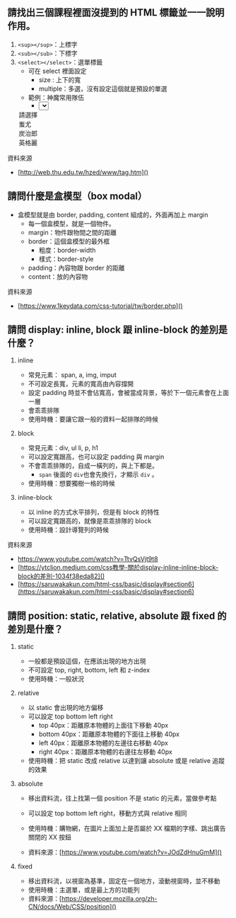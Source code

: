 ## 請找出三個課程裡面沒提到的 HTML 標籤並一一說明作用。
1.  `<sup></sup>`：上標字
2.  `<sub></sub>`：下標字
3.  `<select></select>`：選單標籤
	* 可在 select 裡面設定
		* size : 上下的寬
		* multiple：多選，沒有設定這個就是預設的單選
	* 範例：神魔常用隊伍
		* <select name="神魔常用隊伍" id="leader__select" >
    <option value="">請選擇</option>
    <option value="蚩尤">蚩尤</option>
    <option value="炭治郎">炭治郎</option>
    <option value="英格麗">英格麗</option>
</select>


 
資料來源

* [http://web.thu.edu.tw/hzed/www/tag.htm]()

## 請問什麼是盒模型（box modal）
* 盒模型就是由 border, padding, content 組成的，外面再加上 margin
	* 每一個盒模型，就是一個物件。
	* margin：物件跟物間之間的距離
	* border：這個盒模型的最外框
		* 粗度：border-width
		* 樣式：border-style
	* padding：內容物跟 border 的距離
	* content：放的內容物

資料來源

* [https://www.1keydata.com/css-tutorial/tw/border.php]()

## 請問 display: inline, block 跟 inline-block 的差別是什麼？
1. inline
	* 常見元素： span, a, img, imput
	* 不可設定長寬，元素的寬高由內容撐開
	* 設定 padding 時並不會佔寬高，會被當成背景，等於下一個元素會在上面一層
	* 會乖乖排隊
	* 使用時機：要讓它跟一般的資料一起排隊的時候
	
2.  block
	*  常見元素：div, ul li, p, h1
	* 可以設定寬跟高，也可以設定 padding 與 margin
	* 不會乖乖排隊的，自成一橫列的，與上下都是。
		* `span` 後面的 `div`也會先換行，才顯示 `div` 。
	*  使用時機：想要獨樹一格的時候
	
3.  inline-block
	* 以 inline 的方式水平排列，但是有 block 的特性
	* 可以設定寬跟高的，就像是乖乖排隊的 block
	*  使用時機：設計導覽列的時候

資料來源

* [https://www.youtube.com/watch?v=TtvQsVjt9t8
]()
* [https://ytclion.medium.com/css教學-關於display-inline-inline-block-block的差別-1034f38eda82]()
* [https://saruwakakun.com/html-css/basic/display#section6](https://saruwakakun.com/html-css/basic/display#section6)

## 請問 position: static, relative, absolute 跟 fixed 的差別是什麼？
1. static
	* 一般都是預設這個，在應該出現的地方出現
	* 不可設定 top, right, bottom, left 和 z-index 
	* 使用時機：一般狀況
	 
2. relative
	* 以 static 會出現的地方偏移
	* 可以設定 top bottom left right
		* top 40px：距離原本物體的上面往下移動 40px
		* bottom 40px：距離原本物體的下面往上移動 40px
		* left 40px：距離原本物體的左邊往右移動 40px
		* right 40px：距離原本物體的右邊往左移動 40px
	*  使用時機：把 static 改成 relative 以達到讓 absolute 或是 relative 追蹤的效果
3. absolute
	* 移出資料流，往上找第一個 position 不是 static 的元素，當做參考點
	* 可以設定 top bottom left right，移動方式與 relative 相同
	* 使用時機：購物網，在圖片上面加上是否屬於 XX 檔期的字樣、跳出廣告關閉的 XX 按鈕
	
	* 資料來源：[https://www.youtube.com/watch?v=JOdZdHnuGmM]()
4. fixed
	* 移出資料流，以視窗為基準，固定在一個地方，滾動視窗時，並不移動
	* 使用時機：主選單，或是最上方的功能列
	* 資料來源：[https://developer.mozilla.org/zh-CN/docs/Web/CSS/position]()
